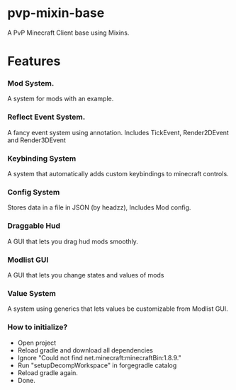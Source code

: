 # pvp-mixin-base
A PvP Minecraft Client base using Mixins.

# Features
### Mod System.
A system for mods with an example.

### Reflect Event System.
A fancy event system using annotation. Includes TickEvent, Render2DEvent and Render3DEvent

### Keybinding System
A system that automatically adds custom keybindings to minecraft controls.

### Config System
Stores data in a file in JSON (by headzz), Includes Mod config.

### Draggable Hud
A GUI that lets you drag hud mods smoothly.

### Modlist GUI
A GUI that lets you change states and values of mods

### Value System
A system using generics that lets values be customizable from Modlist GUI.


### How to initialize?

- Open project
- Reload gradle and download all dependencies
- Ignore "Could not find net.minecraft:minecraftBin:1.8.9."
- Run "setupDecompWorkspace" in forgegradle catalog
- Reload gradle again.
- Done.
